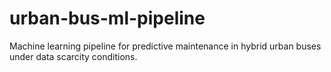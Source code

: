 # urban-bus-ml-pipeline
Machine learning pipeline for predictive maintenance in hybrid urban buses under data scarcity conditions.
